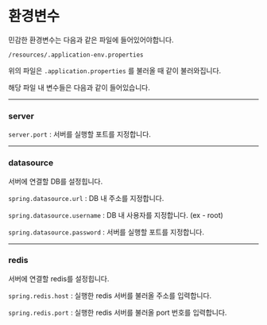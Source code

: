 # 환경변수

민감한 환경변수는 다음과 같은 파일에 들어있어야합니다. 

`/resources/.application-env.properties` 

위의 파일은 `.application.properties` 를 불러올 때 같이 불러와집니다.

해당 파일 내 변수들은 다음과 같이 들어있습니다.

---

### server

`server.port` : 서버를 실행할 포트를 지정합니다.

---

### datasource

서버에 연결할 DB를 설정힙니다.

`spring.datasource.url` : DB 내 주소를 지정합니다.

`spring.datasource.username` : DB 내 사용자를 지정합니다. (ex - root)

`spring.datasource.password` : 서버를 실행할 포트를 지정합니다.

---

### redis

서버에 연결할 redis를 설정힙니다.

`spring.redis.host` : 실행한 redis 서버를 불러올 주소를 입력합니다.

`spring.redis.port` : 실행한 redis 서버를 불러올 port 번호를 입력합니다.

